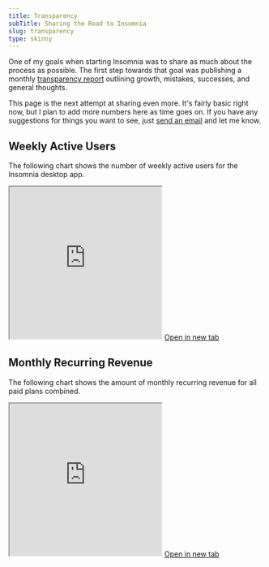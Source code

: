 ```yaml
---
title: Transparency
subTitle: Sharing the Road to Insomnia
slug: transparency
type: skinny
---
```


One of my goals when starting Insomnia was to share as much about the process as possible. 
The first step towards that goal was publishing a monthly [transparency report](/series/transparency/)
outlining growth, mistakes, successes, and general thoughts. 

This page is the
next attempt at sharing even more. It's fairly basic right now, but I plan to add more numbers
here as time goes on. If you have any suggestions for things you want to see, just 
[send an email](/documentation/support-and-feedback/) and let me know.

## Weekly Active Users

The following chart shows the number of weekly active users for the Insomnia desktop app. 

<iframe height="300" src="https://docs.google.com/spreadsheets/d/1VisLOuV4X3h6T5hNCk60oVIP3s80x5AWJ3duygmkkWI/pubhtml?gid=787620209&amp;single=true&amp;widget=true&amp;headers=false"></iframe>

<a href="https://docs.google.com/spreadsheets/d/1VisLOuV4X3h6T5hNCk60oVIP3s80x5AWJ3duygmkkWI/pubhtml?gid=787620209&amp;single=true&amp;widget=true&amp;headers=false" target="_blank">
Open in new tab
</a>


## Monthly Recurring Revenue

The following chart shows the amount of monthly recurring revenue for all paid plans combined.

<iframe height="300" src="https://docs.google.com/spreadsheets/d/1VisLOuV4X3h6T5hNCk60oVIP3s80x5AWJ3duygmkkWI/pubhtml?gid=644426801&amp;single=true&amp;widget=true&amp;headers=false"></iframe>

<a href="https://docs.google.com/spreadsheets/d/1VisLOuV4X3h6T5hNCk60oVIP3s80x5AWJ3duygmkkWI/pubhtml?gid=644426801&amp;single=true&amp;widget=true&amp;headers=false" target="_blank">
Open in new tab
</a>
